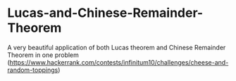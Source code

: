 # Lucas-and-Chinese-Remainder-Theorem
A very beautiful application of both Lucas theorem and Chinese Remainder Theorem in one problem (https://www.hackerrank.com/contests/infinitum10/challenges/cheese-and-random-toppings)
